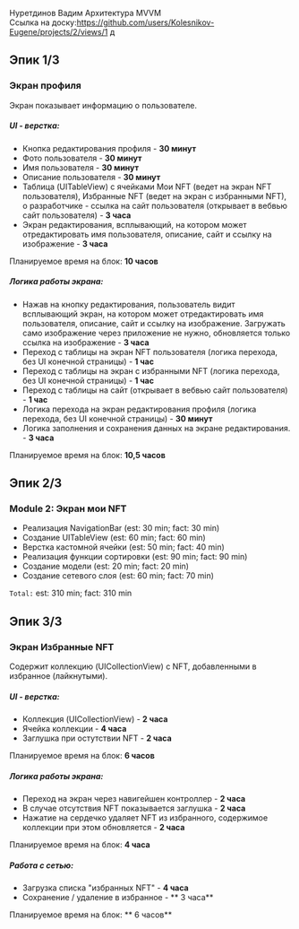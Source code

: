 Нуретдинов Вадим
Архитектура MVVM
<br /> Ссылка на доску:https://github.com/users/Kolesnikov-Eugene/projects/2/views/1 д
## Эпик 1/3

### Экран профиля
Экран показывает информацию о пользователе.

##### UI - верстка:
- Кнопка редактирования профиля - **30 минут** 
- Фото пользователя - **30 минут** 
- Имя пользователя - **30 минут** 
- Описание пользователя - **30 минут** 
- Таблица (UITableView) с ячейками Мои NFT (ведет на экран NFT пользователя), Избранные NFT (ведет на экран с избранными NFT), о разработчике - ссылка на сайт пользователя (открывает в вебвью сайт пользователя) - **3 часа** 
- Экран редактирования, всплывающий, на котором может отредактировать имя пользователя, описание, сайт и ссылку на изображение - **3 часа** 

Планируемое время на блок: **10 часов**

##### Логика работы экрана:
- Нажав на кнопку редактирования, пользователь видит всплывающий экран, на котором может отредактировать имя пользователя, описание, сайт и ссылку на изображение. Загружать само изображение через приложение не нужно, обновляется только ссылка на изображение - **3 часа**
- Переход с таблицы на экран NFT пользователя (логика перехода, без UI конечной страницы) - **1 час** 
- Переход с таблицы на экран с избранными NFT (логика перехода, без UI конечной страницы) - **1 час** 
- Переход с таблицы на сайт (открывает в вебвью сайт пользователя) - **1 час** 
- Логика перехода на экран редактирования профиля (логика перехода, без UI конечной страницы) - **30 минут** 
- Логика заполнения и сохранения данных на экране редактирования. - **3 часа** 

Планируемое время на блок: **10,5 часов** 
## Эпик 2/3

### Module 2: Экран мои NFT

- Реализация NavigationBar (est: 30 min; fact: 30 min) 
- Создание UITableView (est: 60 min; fact: 60 min) 
- Верстка кастомной ячейки (est: 50 min; fact: 40 min) 
- Реализация функции сортировки (est: 90 min; fact: 90 min) 
- Создание модели (est: 20 min; fact: 20 min) 
- Создание сетевого слоя (est: 60 min; fact: 70 min) 

`Total:` est: 310 min; fact: 310 min
## Эпик 3/3

### Экран Избранные NFT
Содержит коллекцию (UICollectionView) c NFT, добавленными в избранное (лайкнутыми).

##### UI - верстка:
- Коллекция (UICollectionView) - **2 часа** 
- Ячейка коллекции - **4 часа**
- Заглушка при остутствии NFT -  **2 часа** 

Планируемое время на блок: **6 часов**

##### Логика работы экрана:
- Переход на экран через навигейшен контроллер - **2 часа** 
- В случае отсутствия NFT показывается заглушка - **2 часа** 
- Нажатие на сердечко удаляет NFT из избранного, содержимое коллекции при этом обновляется - **2 часа** 

Планируемое время на блок: **4 часа**

##### Работа с сетью:
- Загрузка списка "избранных NFT" -  **4 часа**
- Сохранение / удаление в избранное - ** 3 часа**

Планируемое время на блок: ** 6 часов**


